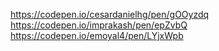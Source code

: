 https://codepen.io/cesardanielhg/pen/gOOyzdq
https://codepen.io/imprakash/pen/epZvbQ
https://codepen.io/emoyal4/pen/LYjxWpb